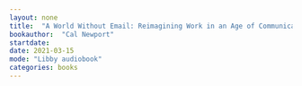 ```yaml
---
layout: none
title:  "A World Without Email: Reimagining Work in an Age of Communication Overload"
bookauthor:  "Cal Newport"
startdate:
date: 2021-03-15
mode: "Libby audiobook"
categories: books
---
```


